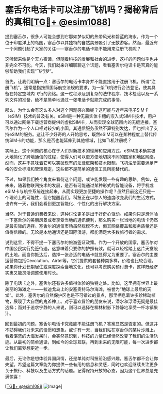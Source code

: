 # 塞舌尔电话卡可以注册飞机吗？揭秘背后的真相[[TG💪+ @esim1088](https://t.me/s/esim1088)]

提到塞舌尔，很多人可能会想到它那如梦似幻的热带风光和碧蓝的海水。作为一个位于印度洋上的岛国，塞舌尔以其独特的自然美景吸引了无数游客。然而，最近有一个问题引起了大家的关注——塞舌尔的电话卡能不能用来注册飞机呢？

这听起来像是个天方夜谭，但随着科技的发展和社会的进步，这样的问题似乎也并非完全不可能。今天，我们就来详细聊聊这个话题，看看塞舌尔电话卡是否真的能够帮助我们实现“飞行梦”。

首先，让我们明确一点：塞舌尔的电话卡本身并不能直接用于注册飞机。所谓“注册飞机”，通常是指按照国际航空法规的要求，为一架飞机进行合法登记，使其具备在特定空域内飞行的资格。这一过程涉及到复杂的法律程序、技术检验以及一系列文件的准备，绝不是简单地通过一张电话卡就能完成的事情。

那么，为什么会有这么多人对这个问题感兴趣呢？这可能与近年来电子SIM卡（eSIM）技术的普及有关。eSIM是一种无需实体卡槽的嵌入式SIM卡技术，用户可以通过网络下载运营商提供的虚拟SIM卡，从而实现全球范围内的无缝连接。塞舌尔作为一个人口相对较少的小国，其通信服务虽然不算特别发达，但也推出了支持eSIM的服务。这让不少好奇的人开始思考，既然eSIM可以在某种程度上替代传统SIM卡的功能，那么是否也能延伸到其他领域，比如飞机注册呢？

实际上，这个问题的核心在于人们对新技术的理解和应用方式。eSIM技术确实极大地简化了跨境通信的过程，使得人们可以更方便地切换不同的国家和地区网络。然而，这并不意味着它可以突破现有的法律框架和技术限制。飞机注册需要满足严格的安全标准和管理规定，这些都不是简单的通信工具所能替代的。

不过，如果我们换个角度来看待这个问题，或许能发现一些有趣的思路。例如，在未来，随着物联网技术的发展，是否有可能通过某种形式的智能设备，将手机或eSIM卡与航空系统连接起来，从而实现更加便捷的操作呢？虽然目前这还只是一个理论上的可能性，但它提醒我们，科技正在以惊人的速度改变我们的生活方式，也许有一天，我们会看到更加智能化、个性化的出行解决方案。

当然，对于普通消费者来说，这种讨论更多是出于好奇心驱动。如果你只是想体验一下塞舌尔的美丽风景或者享受当地的通讯便利，那么购买一张当地的电话卡仍然是最实际的选择。塞舌尔的通信市场虽然规模不大，但其网络覆盖和服务质量还是值得信赖的。无论是本地通话还是国际漫游，都能满足大多数旅行者的需求。

说到这里，不得不提一下塞舌尔的旅游签证政策。作为一个开放的国家，塞舌尔对中国公民实行免签待遇，这意味着只要你的护照有效，就可以轻松踏上这片天堂般的土地。而当你抵达后，选择一张合适的电话卡就显得尤为重要了。塞舌尔的主要运营商包括Cevolution、Airtel等，它们提供的套餐种类多样，价格也比较合理。如果你计划长期居住或深度探索当地文化，还可以考虑购买预付费卡，这样既经济实惠又能灵活调整使用时长。

除了电话卡之外，塞舌尔还有许多值得体验的独特之处。比如，这里拥有世界上最美丽的海滩之一——拉迪戈岛上的安塞奥特马尔海滩，被誉为“地球上最后的天堂”。此外，塞舌尔的自然保护区也是不可错过的景点，那里栖息着许多珍稀动植物，展现了大自然的鬼斧神工。对于喜欢冒险的朋友来说，潜水和浮潜无疑是最佳选择；而对于追求宁静的人来说，则可以选择在椰林树影下静静地享受一杯冰镇果汁。

回到最初的问题，塞舌尔电话卡究竟能不能注册飞机？答案显然是否定的。但这并不妨碍我们对未来的憧憬和想象。或许有一天，当我们站在塞舌尔的某片沙滩上，看着湛蓝的大海发呆时，会突然意识到，科技的力量已经悄然改变了我们的生活轨迹。从最初的简单通话，到如今的全球互联，再到未来的无限可能，每一次进步都让我们离梦想更近一步。

最后，无论你是想体验异国风情，还是单纯对科技前沿感兴趣，塞舌尔都不会让你失望。希望这篇文章能为你提供一些有用的信息和灵感，同时也欢迎继续关注更多关于旅行、科技以及生活方式的话题。记得保持开放的心态，因为这个世界总是充满惊喜！

[[TG💪+ @esim1088](https://t.me/s/esim1088) ![Image](https://i.postimg.cc/4NQfJmqS/Snipaste-2025-05-13-00-14-12.png)]